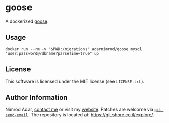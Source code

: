 # goose

A dockerized [goose](https://github.com/pressly/goose).

## Usage

`docker run --rm -v "$PWD:/migrations" adarnimrod/goose mysql "user:password@/dbname?parseTime=true" up`

## License

This software is licensed under the MIT license (see `LICENSE.txt`).

## Author Information

Nimrod Adar, [contact me](mailto:nimrod@shore.co.il) or visit my [website](
https://www.shore.co.il/). Patches are welcome via [`git send-email`](
http://git-scm.com/book/en/v2/Git-Commands-Email). The repository is located
at: <https://git.shore.co.il/explore/>.
